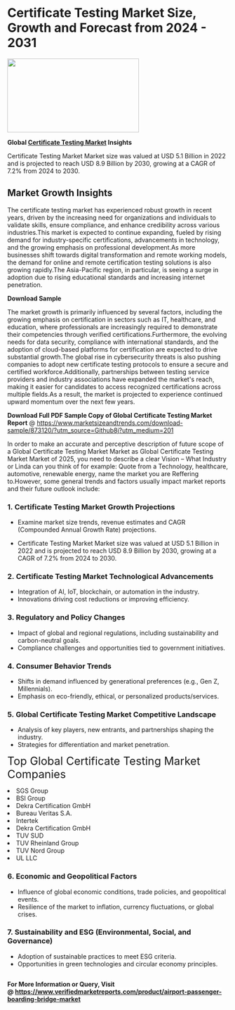 <H1>Certificate Testing Market Size, Growth and Forecast from 2024 - 2031</H1><img class="aligncenter size-medium wp-image-584254" src="https://thirdeyenews.in/wp-content/uploads/2024/09/Global-Market-Research-300x168.jpeg" alt="" width="300" height="168" /><p><strong>Global&nbsp;<a href="https://www.marketsizeandtrends.com/download-sample/873120/?utm_source=Github8j?utm_medium=201">Certificate Testing Market</a> Insights</strong></p><p>Certificate Testing Market Market size was valued at USD 5.1 Billion in 2022 and is projected to reach USD 8.9 Billion by 2030, growing at a CAGR of 7.2% from 2024 to 2030.</p><p><h2>Market Growth Insights</h2> <p>The certificate testing market has experienced robust growth in recent years, driven by the increasing need for organizations and individuals to validate skills, ensure compliance, and enhance credibility across various industries.This market is expected to continue expanding, fueled by rising demand for industry-specific certifications, advancements in technology, and the growing emphasis on professional development.As more businesses shift towards digital transformation and remote working models, the demand for online and remote certification testing solutions is also growing rapidly.The Asia-Pacific region, in particular, is seeing a surge in adoption due to rising educational standards and increasing internet penetration.</p> <p><strong>Download Sample</strong></p> <p>The market growth is primarily influenced by several factors, including the growing emphasis on certification in sectors such as IT, healthcare, and education, where professionals are increasingly required to demonstrate their competencies through verified certifications.Furthermore, the evolving needs for data security, compliance with international standards, and the adoption of cloud-based platforms for certification are expected to drive substantial growth.The global rise in cybersecurity threats is also pushing companies to adopt new certificate testing protocols to ensure a secure and certified workforce.Additionally, partnerships between testing service providers and industry associations have expanded the market's reach, making it easier for candidates to access recognized certifications across multiple fields.As a result, the market is projected to experience continued upward momentum over the next few years.</p> <p><span class=""><strong>Download Full PDF Sample Copy of Global Certificate Testing Market Report</strong> @ <a href="https://www.marketsizeandtrends.com/download-sample/873120/?utm_source=Github8j?utm_medium=201" target="_blank">https://www.marketsizeandtrends.com/download-sample/873120/?utm_source=Github8j?utm_medium=201</a></span></p><p>In order to make an accurate and perceptive description of future scope of a Global&nbsp;Certificate Testing Market Market as Global&nbsp;Certificate Testing Market Market of 2025, you need to describe a clear Vision &ndash; What Industry or Linda can you think of for example: Quote from a Technology, healthcare, automotive, renewable energy, name the market you are Reffering to.However, some general trends and factors usually impact market reports and their future outlook include:</p><h3>1.&nbsp;<strong>Certificate Testing Market Growth Projections</strong></h3><ul><li>Examine market size trends, revenue estimates and CAGR (Compounded Annual Growth Rate) projections.</li><li><p>Certificate Testing Market Market size was valued at USD 5.1 Billion in 2022 and is projected to reach USD 8.9 Billion by 2030, growing at a CAGR of 7.2% from 2024 to 2030.</p></li></ul><h3>2.&nbsp;<strong>Certificate Testing Market Technological Advancements</strong></h3><ul><li>Integration of AI, IoT, blockchain, or automation in the industry.</li><li>Innovations driving cost reductions or improving efficiency.</li></ul><h3>3.&nbsp;<strong>Regulatory and Policy Changes</strong></h3><ul><li>Impact of global and regional regulations, including sustainability and carbon-neutral goals.</li><li>Compliance challenges and opportunities tied to government initiatives.</li></ul><h3>4.&nbsp;<strong>Consumer Behavior Trends</strong></h3><ul><li>Shifts in demand influenced by generational preferences (e.g., Gen Z, Millennials).</li><li>Emphasis on eco-friendly, ethical, or personalized products/services.</li></ul><h3>5.&nbsp;<strong>Global Certificate Testing Market Competitive Landscape</strong></h3><ul><li>Analysis of key players, new entrants, and partnerships shaping the industry.</li><li>Strategies for differentiation and market penetration.</li></ul><p data-pm-slice="1 1 []"><span style="color: inherit; font-family: inherit; font-size: 25px;">Top Global Certificate Testing Market Companies</span></p><div class="" data-test-id=""><p><li>SGS Group</li><li> BSI Group</li><li> Dekra Certification GmbH</li><li> Bureau Veritas S.A.</li><li> Intertek</li><li> Dekra Certification GmbH</li><li> TUV SUD</li><li> TUV Rheinland Group</li><li> TUV Nord Group</li><li> UL LLC</li></p></div><h3>6.&nbsp;<strong>Economic and Geopolitical Factors</strong></h3><ul><li>Influence of global economic conditions, trade policies, and geopolitical events.</li><li>Resilience of the market to inflation, currency fluctuations, or global crises.</li></ul><h3>7.&nbsp;<strong>Sustainability and ESG (Environmental, Social, and Governance)</strong></h3><ul><li>Adoption of sustainable practices to meet ESG criteria.</li><li>Opportunities in green technologies and circular economy principles.</li></ul><h2><strong style="font-size: 14px;">For More Information or Query, Visit @&nbsp;</strong><a style="background-color: #ffffff; font-size: 14px;" href="https://www.marketsizeandtrends.com/report/certificate-testing-market/" target="_blank">https://www.verifiedmarketreports.com/product/airport-passenger-boarding-bridge-market</a></h2>